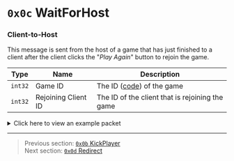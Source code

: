 # `0x0c` WaitForHost

### Client-to-Host

This message is sent from the host of a game that has just finished to a client after the client clicks the "*Play Again*" button to rejoin the game.

| Type | Name | Description |
| --- | --- | --- |
| `int32` | Game ID | The ID ([code](../07_miscellaneous/02_converting_game_ids_to_and_from_game_codes.md)) of the game |
| `int32` | Rejoining Client ID | The ID of the client that is rejoining the game |

<details>
    <summary>Click here to view an example packet</summary>

```
01              # Reliable packet
01bc            # Nonce
08000c          # Hazel message (tag of 0x0c = WaitForHost)
    d3503f8a    # Game ID: -1975562029 (REDSUS)
    7b750400    # Rejoining Client ID: 292219
```
</details>

---

> Previous section: [`0x0b` KickPlayer](11_kickplayer.md)<br>
> Next section: [`0x0d` Redirect](13_redirect.md)
